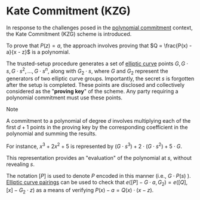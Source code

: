 # Kate Commitment (KZG)

In response to the challenges posed in the [polynomial commitment](000_polynomial_commitment.md) context, the Kate
Commitment (KZG) scheme is introduced.

To prove that $P(z) = a$, the approach involves proving that $Q = \frac{P(x) - a}{x - z}$ is a polynomial.

The trusted-setup procedure generates a set of [elliptic curve](../elliptic_curve.md) points $G, G \cdot s, G \cdot s^2,
\ldots, G \cdot s^n$, along with $G_2 \cdot s$, where $G$ and $G_2$ represent the generators of two elliptic curve
groups. Importantly, the secret $s$ is forgotten after the setup is completed. These points are disclosed and
collectively considered as the "**proving key**" of the scheme. Any party requiring a polynomial commitment must use
these points.

> [!NOTE]
> A commitment to a polynomial of
> degree $d$ involves multiplying each of the first $d+1$ points in the proving key by the corresponding coefficient in
> the polynomial and summing the results.

For instance, $x^3 + 2x^2+5$ is represented by $(G \cdot s^3) + 2 \cdot (G \cdot s^2) + 5 \cdot G$.

This representation provides an "evaluation" of the polynomial at $s$, without revealing $s$.

The notation $[P]$ is used to
denote $P$ encoded in this manner (i.e., $G \cdot P(s)$ ). [Elliptic curve pairings](../elliptic_curve_pairings.md) can
be used to check that $e([P] - G \cdot a, G_2) = e([Q], [x] -
G_2 \cdot z)$ as a means of verifying $P(x) - a = Q(x) \cdot (x - z)$.
